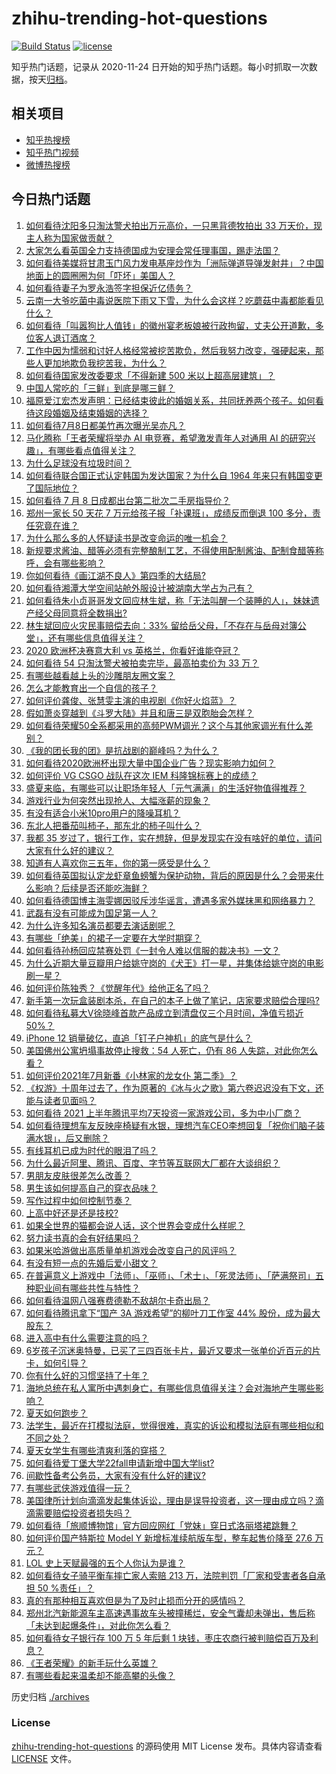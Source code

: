 # zhihu-trending-hot-questions

[![Build Status](https://github.com/justjavac/zhihu-trending-hot-questions/workflows/ci/badge.svg?branch=master)](https://github.com/justjavac/zhihu-trending-hot-questions/actions)
[![license](https://img.shields.io/github/license/justjavac/zhihu-trending-hot-questions)](https://github.com/justjavac/zhihu-trending-hot-questions/blob/master/LICENSE)

知乎热门话题，记录从 2020-11-24 日开始的知乎热门话题。每小时抓取一次数据，按天[归档](./archives)。

## 相关项目

- [知乎热搜榜](https://github.com/justjavac/zhihu-trending-top-search)
- [知乎热门视频](https://github.com/justjavac/zhihu-trending-hot-video)
- [微博热搜榜](https://github.com/justjavac/weibo-trending-hot-search)

## 今日热门话题

<!-- BEGIN -->
<!-- 最后更新时间 Fri Jul 09 2021 10:18:04 GMT+0800 (China Standard Time) -->

1. [如何看待沈阳多只淘汰警犬拍出万元高价，一只黑背德牧拍出 33
   万天价，现主人称为国家做贡献？](https://www.zhihu.com/question/470744876)
2. [大家怎么看英国全力支持德国成为安理会常任理事国，踢走法国？](https://www.zhihu.com/question/469971208)
3. [如何看待美媒将甘肃玉门风力发电基座炒作为「洲际弹道导弹发射井」？中国地面上的圆圈圈为何「吓坏」美国人？](https://www.zhihu.com/question/470699616)
4. [如何看待妻子为罗永浩签字担保近亿债务？](https://www.zhihu.com/question/470416301)
5. [云南一大爷吃菌中毒说医院下雨又下雪，为什么会这样？吃蘑菇中毒都能看见什么？](https://www.zhihu.com/question/468729753)
6. [如何看待「叫嚣狗比人值钱」的徽州宴老板娘被行政拘留，丈夫公开道歉，多位客人退订酒席？](https://www.zhihu.com/question/470671135)
7. [工作中因为懦弱和讨好人格经常被挖苦欺负，然后我努力改变，强硬起来，那些人更加地欺负我挖苦我，为什么？](https://www.zhihu.com/question/465601275)
8. [如何看待国家发改委要求「不得新建 500 米以上超高层建筑」？](https://www.zhihu.com/question/470500743)
9. [中国人常吃的「三鲜」到底是哪三鲜？](https://www.zhihu.com/question/22874325)
10. [福原爱江宏杰发声明：已经结束彼此的婚姻关系，共同抚养两个孩子。如何看待这段婚姻及结束婚姻的选择？](https://www.zhihu.com/question/470949555)
11. [如何看待7月8日都美竹再次曝光吴亦凡？](https://www.zhihu.com/question/470964638)
12. [马化腾称「王者荣耀将举办 AI 电竞赛，希望激发青年人对通用 AI
    的研究兴趣」，有哪些看点值得关注？](https://www.zhihu.com/question/470876217)
13. [为什么足球没有垃圾时间？](https://www.zhihu.com/question/469925636)
14. [如何看待联合国正式认定韩国为发达国家？为什么自 1964
    年来只有韩国变更了国际地位？](https://www.zhihu.com/question/470577824)
15. [如何看待 7 月 8 日成都出台第二批次二手房指导价？](https://www.zhihu.com/question/470893877)
16. [郑州一家长 50 天花 7 万元给孩子报「补课班」，成绩反而倒退 100
    多分，责任究竟在谁？](https://www.zhihu.com/question/470924203)
17. [为什么那么多的人怀疑读书是改变命运的唯一机会？](https://www.zhihu.com/question/464248567)
18. [新规要求酱油、醋等必须有完整酿制工艺，不得使用配制酱油、配制食醋等称呼，会有哪些影响？](https://www.zhihu.com/question/469064611)
19. [你如何看待《画江湖不良人》第四季的大结局?](https://www.zhihu.com/question/470866019)
20. [如何看待湘潭大学空间站舱外服设计被湖南大学占为己有？](https://www.zhihu.com/question/470753814)
21. [如何看待朱小贞哥哥发文回应林生斌，称「无法叫醒一个装睡的人」，妹妹遗产经父母同意将全数捐出?](https://www.zhihu.com/question/470995271)
22. [林生斌回应火灾民事赔偿去向：33%
    留给岳父母，「不存在与岳母对簿公堂」，还有哪些信息值得关注？](https://www.zhihu.com/question/470947046)
23. [2020 欧洲杯决赛意大利 vs 英格兰，你看好谁能夺冠？](https://www.zhihu.com/question/470795363)
24. [如何看待 54 只淘汰警犬被拍卖完毕，最高拍卖价为 33 万？](https://www.zhihu.com/question/470711293)
25. [有哪些越看越上头的沙雕朋友圈文案？](https://www.zhihu.com/question/470436466)
26. [怎么才能教育出一个自信的孩子？](https://www.zhihu.com/question/436119718)
27. [如何评价龚俊、张慧雯主演的电视剧《你好火焰蓝》？](https://www.zhihu.com/question/470093053)
28. [假如萧炎穿越到《斗罗大陆》并且和唐三是双胞胎会怎样？](https://www.zhihu.com/question/462157366)
29. [如何看待荣耀50全系都采用的高频PWM调光？这个与其他家调光有什么差别？](https://www.zhihu.com/question/470901303)
30. [《我的团长我的团》是抗战剧的巅峰吗？为什么？](https://www.zhihu.com/question/469818261)
31. [如何看待2020欧洲杯出现大量中国企业广告？现实影响力如何？](https://www.zhihu.com/question/470706106)
32. [如何评价 VG CSGO 战队在这次 IEM
    科隆锦标赛上的成绩？](https://www.zhihu.com/question/470734770)
33. [盛夏来临，有哪些可以让职场年轻人「元气满满」的生活好物值得推荐？](https://www.zhihu.com/question/470911340)
34. [游戏行业为何突然出现抢人、大幅涨薪的现象？](https://www.zhihu.com/question/468141499)
35. [有没有适合小米10pro用户的降噪耳机？](https://www.zhihu.com/question/461323088)
36. [东北人把番茄叫柿子，那东北的柿子叫什么？](https://www.zhihu.com/question/459057274)
37. [我都 35
    岁过了，银行工作，实在想辞，但是发现实在没有啥好的单位，请问大家有什么好的建议？](https://www.zhihu.com/question/463128218)
38. [知道有人喜欢你三五年，你的第一感受是什么？](https://www.zhihu.com/question/470307831)
39. [如何看待英国拟认定龙虾章鱼螃蟹为保护动物，背后的原因是什么？会带来什么影响？后续是否还能吃海鲜？](https://www.zhihu.com/question/470831254)
40. [如何看待德国博主海雯娜因驳斥涉华谣言，遭遇多家外媒抹黑和网络暴力？](https://www.zhihu.com/question/470651162)
41. [武磊有没有可能成为国足第一人？](https://www.zhihu.com/question/468428816)
42. [为什么许多知名演员都要去演话剧呢？](https://www.zhihu.com/question/306573807)
43. [有哪些「绝美」的裙子一定要在大学时期穿？](https://www.zhihu.com/question/467045821)
44. [如何看待孙杨回应禁赛处罚《一封令人难以信服的裁决书》一文？](https://www.zhihu.com/question/470784413)
45. [为什么近期大量豆瓣用户给姚守岗的《犬王》打一星，并集体给姚守岗的电影刷一星？](https://www.zhihu.com/question/470166955)
46. [如何评价陈独秀？《觉醒年代》给他正名了吗？](https://www.zhihu.com/question/464396867)
47. [新手第一次玩盒装剧本杀，在自己的本子上做了笔记，店家要求赔偿合理吗?](https://www.zhihu.com/question/470003546)
48. [如何看待私募大V徐晓峰首款产品成立到清盘仅三个月时间，净值亏损近
    50%？](https://www.zhihu.com/question/470665476)
49. [iPhone 12 销量破亿，直追「钉子户神机」的底气是什么？](https://www.zhihu.com/question/469976462)
50. [美国佛州公寓坍塌事故停止搜救：54 人死亡，仍有 86
    人失踪，对此你怎么看？](https://www.zhihu.com/question/470820913)
51. [如何评价2021年7月新番《小林家的龙女仆 第二季》？](https://www.zhihu.com/question/467201749)
52. [《权游》十周年过去了，作为原著的《冰与火之歌》第六卷迟迟没有下文，还能与读者见面吗？](https://www.zhihu.com/question/460647766)
53. [如何看待 2021
    上半年腾讯平均7天投资一家游戏公司，多为中小厂商？](https://www.zhihu.com/question/470225729)
54. [如何看待理想车友反映座椅疑有水银，理想汽车CEO李想回复「祝你们脑子装满水银」，后又删除？](https://www.zhihu.com/question/470245809)
55. [有线耳机已成为时代的眼泪了吗？](https://www.zhihu.com/question/469440223)
56. [为什么最近阿里、腾讯、百度、字节等互联网大厂都在大谈组织？](https://www.zhihu.com/question/470739484)
57. [男朋友皮肤很差怎么改善？](https://www.zhihu.com/question/450246545)
58. [男生该如何提高自己的穿衣品味？](https://www.zhihu.com/question/316772639)
59. [写作过程中如何控制节奏？](https://www.zhihu.com/question/22576459)
60. [上高中好还是还是技校?](https://www.zhihu.com/question/470216105)
61. [如果全世界的猫都会说人话，这个世界会变成什么样呢？](https://www.zhihu.com/question/470405386)
62. [努力读书真的会有好结果吗？](https://www.zhihu.com/question/464438743)
63. [如果米哈游做出高质量单机游戏会改变自己的风评吗？](https://www.zhihu.com/question/470139464)
64. [有没有短一点的先婚后爱小甜文？](https://www.zhihu.com/question/425137776)
65. [在普遍意义上游戏中「法师」、「巫师」、「术士」、「死灵法师」、「萨满祭司」五种职业间有哪些共性与特性？](https://www.zhihu.com/question/25585026)
66. [如何看待温网八强赛费德勒不敌胡尔卡奇出局？](https://www.zhihu.com/question/470785647)
67. [如何看待腾讯拿下“国产 3A 游戏希望”的柳叶刀工作室 44%
    股份，成为最大股东？](https://www.zhihu.com/question/470251383)
68. [进入高中有什么需要注意的吗？](https://www.zhihu.com/question/470215566)
69. [6岁孩子沉迷奥特曼，已买了三四百张卡片，最近又要求一张单价近百元的片卡，如何引导？](https://www.zhihu.com/question/470324621)
70. [你有什么好的习惯坚持了十年？](https://www.zhihu.com/question/453783511)
71. [海地总统在私人寓所中遇刺身亡，有哪些信息值得关注？会对海地产生哪些影响？](https://www.zhihu.com/question/470711943)
72. [夏天如何跑步？](https://www.zhihu.com/question/324852600)
73. [法学生，最近在打模拟法庭，觉得很难，真实的诉讼和模拟法庭有哪些相似和不同之处？](https://www.zhihu.com/question/460885189)
74. [夏天女学生有哪些清爽利落的穿搭？](https://www.zhihu.com/question/395417374)
75. [如何看待爱丁堡大学22fall申请新增中国大学list?](https://www.zhihu.com/question/470776808)
76. [间歇性备考公务员，大家有没有什么好的建议?](https://www.zhihu.com/question/469998559)
77. [有哪些武侠游戏值得一玩？](https://www.zhihu.com/question/33335885)
78. [美国律所计划向滴滴发起集体诉讼，理由是误导投资者，这一理由成立吗？滴滴需要赔偿投资者损失吗？](https://www.zhihu.com/question/470474222)
79. [如何看待「旅顺博物馆」官方回应网红「党妹」穿日式洛丽塔裙跳舞？](https://www.zhihu.com/question/470365349)
80. [如何评价国产特斯拉 Model Y 新增标准续航版车型，整车起售价降至 27.6
    万元？](https://www.zhihu.com/question/470843237)
81. [LOL 史上天赋最强的五个人你认为是谁？](https://www.zhihu.com/question/468616877)
82. [如何看待女子骑平衡车摔亡家人索赔 213 万，法院判罚「厂家和受害者各自承担 50
    %责任」？](https://www.zhihu.com/question/470594828)
83. [真的有那种相互喜欢但是为了及时止损而分开的感情吗？](https://www.zhihu.com/question/423434356)
84. [郑州北汽新能源车主高速遇事故车头被撞稀烂，安全气囊却未弹出，售后称「未达到起爆条件」，对此你怎么看？](https://www.zhihu.com/question/470624036)
85. [如何看待女子银行存 100 万 5 年后剩 1
    块钱，枣庄农商行被判赔偿百万及利息？](https://www.zhihu.com/question/470516692)
86. [《王者荣耀》的新手玩什么英雄？](https://www.zhihu.com/question/465554551)
87. [有哪些看起来温柔却不能高攀的头像？](https://www.zhihu.com/question/437369852)

<!-- END -->

历史归档 [./archives](./archives)

### License

[zhihu-trending-hot-questions](https://github.com/justjavac/zhihu-trending-hot-questions)
的源码使用 MIT License 发布。具体内容请查看 [LICENSE](./LICENSE) 文件。
